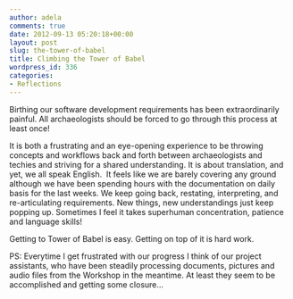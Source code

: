 ```yaml
---
author: adela
comments: true
date: 2012-09-13 05:20:18+00:00
layout: post
slug: the-tower-of-babel
title: Climbing the Tower of Babel
wordpress_id: 336
categories:
- Reflections
---
```


Birthing our software development requirements has been extraordinarily painful. All archaeologists should be forced to go through this process at least once!

It is both a frustrating and an eye-opening experience to be throwing concepts and workflows back and forth between archaeologists and techies and striving for a shared understanding. It is about translation, and yet, we all speak English.  It feels like we are barely covering any ground although we have been spending hours with the documentation on daily basis for the last weeks. We keep going back, restating, interpreting, and re-articulating requirements. New things, new understandings just keep popping up. Sometimes I feel it takes superhuman concentration, patience and language skills!

Getting to Tower of Babel is easy. Getting on top of it is hard work.

PS: Everytime I get frustrated with our progress I think of our project assistants, who have been steadily processing documents, pictures and audio files from the Workshop in the meantime. At least they seem to be accomplished and getting some closure...
